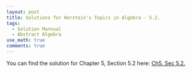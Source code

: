 ```yaml
---
layout: post
title: Solutions for Herstein's Topics in Algebra - 5.2.
tags:
  - Solution Mannual
  - Abstract Algebra
use_math: true
comments: true
---
```

You can find the solution for Chapter 5, Section 5.2 here:
[Ch5. Sec 5.2.](/assets/Herstein_Topics_in_Algebra_solution_5_2.pdf)
